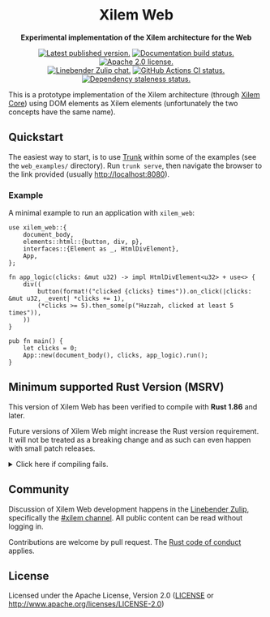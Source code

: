 <div align="center" class="rustdoc-hidden">

# Xilem Web

</div>

<div align="center">

**Experimental implementation of the Xilem architecture for the Web**

[![Latest published version.](https://img.shields.io/crates/v/xilem_web.svg)](https://crates.io/crates/xilem_web)
[![Documentation build status.](https://img.shields.io/docsrs/xilem_web.svg)](https://docs.rs/xilem_web)
[![Apache 2.0 license.](https://img.shields.io/badge/license-Apache--2.0-blue.svg)](#license)
\
[![Linebender Zulip chat.](https://img.shields.io/badge/Linebender-%23xilem-blue?logo=Zulip)](https://xi.zulipchat.com/#narrow/stream/354396-xilem)
[![GitHub Actions CI status.](https://img.shields.io/github/actions/workflow/status/linebender/xilem/ci.yml?logo=github&label=CI)](https://github.com/linebender/xilem/actions)
[![Dependency staleness status.](https://deps.rs/crate/xilem_web/latest/status.svg)](https://deps.rs/crate/xilem_web)

</div>

This is a prototype implementation of the Xilem architecture (through [Xilem Core][]) using DOM elements as Xilem elements (unfortunately the two concepts have the same name).

## Quickstart

The easiest way to start, is to use [Trunk] within some of the examples (see the `web_examples/` directory).
Run `trunk serve`, then navigate the browser to the link provided (usually <http://localhost:8080>).

### Example

A minimal example to run an application with `xilem_web`:

```rust,no_run
use xilem_web::{
    document_body,
    elements::html::{button, div, p},
    interfaces::{Element as _, HtmlDivElement},
    App,
};

fn app_logic(clicks: &mut u32) -> impl HtmlDivElement<u32> + use<> {
    div((
        button(format!("clicked {clicks} times")).on_click(|clicks: &mut u32, _event| *clicks += 1),
        (*clicks >= 5).then_some(p("Huzzah, clicked at least 5 times")),
    ))
}

pub fn main() {
    let clicks = 0;
    App::new(document_body(), clicks, app_logic).run();
}
```

## Minimum supported Rust Version (MSRV)

This version of Xilem Web has been verified to compile with **Rust 1.86** and later.

Future versions of Xilem Web might increase the Rust version requirement.
It will not be treated as a breaking change and as such can even happen with small patch releases.

<details>
<summary>Click here if compiling fails.</summary>

As time has passed, some of Xilem Web's dependencies could have released versions with a higher Rust requirement.
If you encounter a compilation issue due to a dependency and don't want to upgrade your Rust toolchain, then you could downgrade the dependency.

```sh
# Use the problematic dependency's name and version
cargo update -p package_name --precise 0.1.1
```
</details>

<!-- We hide these elements when viewing in Rustdoc, because they're not expected to be present in crate level docs -->
<div class="rustdoc-hidden">

## Community

Discussion of Xilem Web development happens in the [Linebender Zulip](https://xi.zulipchat.com/), specifically the [#xilem channel](https://xi.zulipchat.com/#narrow/stream/354396-xilem).
All public content can be read without logging in.

Contributions are welcome by pull request.
The [Rust code of conduct] applies.

## License

Licensed under the Apache License, Version 2.0 ([LICENSE] or <http://www.apache.org/licenses/LICENSE-2.0>)

</div>

[Rust code of conduct]: https://www.rust-lang.org/policies/code-of-conduct
[Trunk]: https://trunkrs.dev/
[Xilem Core]: https://crates.io/crates/xilem_core

<!-- Needs to be defined here for rustdoc's benefit -->
[LICENSE]: LICENSE
